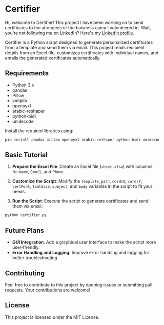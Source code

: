 # Certifier

Hi, welcome to Certifier! This project I have been working on to send certificates to the attendees of the buisness camp I volunteered in.
Wait, you're not following me on LinkedIn? Here's my [LinkedIn profile](https://www.linkedin.com/feed/update/urn:li:activity:7199866491486298112/).

Certifier is a Python script designed to generate personalized certificates from a template and send them via email. This project reads recipient details from an Excel file, customizes certificates with individual names, and emails the generated certificates automatically.

## Requirements

- Python 3.x
- pandas
- Pillow
- smtplib
- openpyxl
- arabic-reshaper
- python-bidi
- unidecode

Install the required libraries using:
```bash
pip install pandas pillow openpyxl arabic-reshaper python-bidi unidecode
```
## Basic Tutorial

1. **Prepare the Excel File**: Create an Excel file (`sheet.xlsx`) with columns for `Name`, `Email`, and `Phone`.

2. **Customize the Script**: Modify the `template_path`, `cordsX`, `cordsY`, `certFont`, `fontSize`, `subject`, and `body` variables in the script to fit your needs.

3. **Run the Script**: Execute the script to generate certificates and send them via email:
```bash
python certifier.py
```
## Future Plans

- **GUI Integration**: Add a graphical user interface to make the script more user-friendly.
- **Error Handling and Logging**: Improve error handling and logging for better troubleshooting.

## Contributing

Feel free to contribute to this project by opening issues or submitting pull requests. Your contributions are welcome!

## License

This project is licensed under the MIT License.
